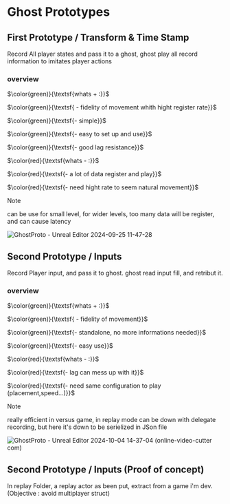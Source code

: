 # Ghost Prototypes

## First Prototype / Transform & Time Stamp

Record All player states and pass it to a ghost,
ghost play all record information to imitates player actions

### overview
$\color{green)}{\textsf{whats + :}}$

$\color{green)}{\textsf{ - fidelity of movement whith hight register rate}}$

$\color{green)}{\textsf{- simple}}$

$\color{green)}{\textsf{- easy to set up and use}}$

$\color{green)}{\textsf{- good lag resistance}}$

$\color{red}{\textsf{whats - :}}$

$\color{red}{\textsf{- a lot of data register and play}}$

$\color{red}{\textsf{- need hight rate to seem natural movement}}$



 > [!NOTE]
 > can be use for small level, 
 > for wider levels, too many data will be register, and can cause latency



![GhostProto - Unreal Editor 2024-09-25 11-47-28](https://github.com/user-attachments/assets/b6422097-11f2-4d2c-844c-b34a499b7a24)

## Second Prototype / Inputs

Record Player input, and pass it to ghost.
ghost read input fill, and retribut it.

### overview

$\color{green)}{\textsf{whats + :}}$

$\color{green)}{\textsf{ - fidelity of movement}}$

$\color{green)}{\textsf{- standalone, no more informations needed}}$

$\color{green)}{\textsf{- easy use}}$

$\color{red}{\textsf{whats - :}}$

$\color{red}{\textsf{-  lag can mess up with it}}$

$\color{red}{\textsf{- need same configuration to play (placement,speed...)}}$



>[!NOTE]
>really efficient in versus game, in replay mode
>can be down with delegate recording, but here it's down to be serielized in JSon file

![GhostProto - Unreal Editor 2024-10-04 14-37-04 (online-video-cutter com)](https://github.com/user-attachments/assets/88e0d73b-3e59-4861-9436-d6a71067505b)

## Second Prototype / Inputs (Proof of concept)

In replay Folder, a replay actor as been put, extract from a game i'm dev. (Objective : avoid multiplayer struct)



